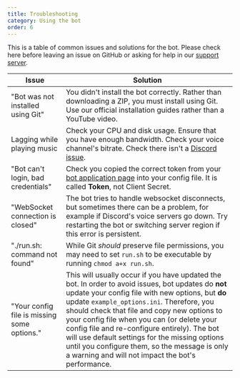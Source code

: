 ```yaml
---
title: Troubleshooting
category: Using the bot
order: 6
---
```


This is a table of common issues and solutions for the bot. Please check here before leaving an issue on GitHub or asking for help in our [support server](https://discord.gg/bots).

Issue | Solution
--- | ---
"Bot was not installed using Git" | You didn't install the bot correctly. Rather than downloading a ZIP, you must install using Git. Use our official installation guides rather than a YouTube video.
Lagging while playing music | Check your CPU and disk usage. Ensure that you have enough bandwidth. Check your voice channel's bitrate. Check there isn't a [Discord issue](https://status.discordapp.com).
"Bot can't login, bad credentials" | Check you copied the correct token from your [bot application page](https://discordapp.com/developers/applications/me) into your config file. It is called **Token**, not Client Secret.
"WebSocket connection is closed" | The bot tries to handle websocket disconnects, but sometimes there can be a problem, for example if Discord's voice servers go down. Try restarting the bot or switching server region if this error is persistent.
"./run.sh: command not found" | While Git *should* preserve file permissions, you may need to set `run.sh` to be executable by running `chmod a+x run.sh`.
"Your config file is missing some options." | This will usually occur if you have updated the bot. In order to avoid issues, bot updates do **not** update your config file with new options, but **do** update `example_options.ini`. Therefore, you should check that file and copy new options to your config file when you can (or delete your config file and re-configure entirely). The bot will use default settings for the missing options until you configure them, so the message is only a warning and will not impact the bot's performance.